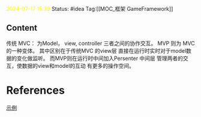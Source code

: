 <span style="color:rgb(255, 255, 0)">2024-07-17  15:39</span>
Status: #idea
Tag:[[MOC_框架  GameFramework]]

## Content

传统 MVC： 为Model， view, controller 三者之间的协作交互。
MVP 则为 MVC 的一种变体。
其中区别在于传统MVC 的view层 直接在运行时实时对于model数据的变化做监听。
而MVP则在运行时中间加入Persenter 中间层 管理两者的交互，使数据的view和model的互动 有更多的操作空间。

# References
[示例](https://unity.com/cn/how-to/build-modular-codebase-mvc-and-mvp-programming-patterns)